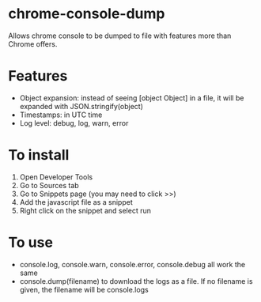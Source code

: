 # chrome-console-dump
Allows chrome console to be dumped to file with features more than Chrome offers.

# Features
* Object expansion:  instead of seeing [object Object] in a file, it will be expanded with JSON.stringify(object)
* Timestamps: in UTC time
* Log level: debug, log, warn, error

# To install
1. Open Developer Tools
2. Go to Sources tab
3. Go to Snippets page (you may need to click >>)
4. Add the javascript file as a snippet
5. Right click on the snippet and select run

# To use
* console.log, console.warn, console.error, console.debug all work the same
* console.dump(filename) to download the logs as a file.  If no filename is given, the filename will be console.logs
